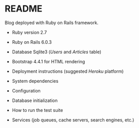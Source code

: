 # README

Blog deployed with Ruby on Rails framework.

* Ruby version 2.7
* Ruby on Rails 6.0.3
* Database Sqlite3 (*Users* and *Articles* table)
* Bootstrap 4.4.1 for HTML rendering
* Deployment instructions (suggested *Heroku* platform)

* System dependencies
* Configuration
* Database initialization
* How to run the test suite
* Services (job queues, cache servers, search engines, etc.)



